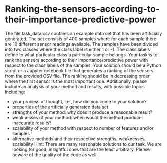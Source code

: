 # Ranking-the-sensors-according-to-their-importance-predictive-power
The file task_data.csv contains an example data set that has been artificially generated. The set consists of 400 samples where for each sample there are 10 different sensor readings available. The samples have been divided into two classes where the class label is either 1 or -1. The class labels define to what particular class a particular sample belongs.
Your task is to rank the sensors according to their importance/predictive power with respect to the class labels of the samples. Your solution should be a Python script or a Jupyter notebook file that generates a ranking of the sensors from the provided CSV file. The ranking should be in decreasing order where the first sensor is the most important one.
Additionally, please include an analysis of your method and results, with possible topics including:
* your process of thought, i.e., how did you come to your solution?
* properties of the artificially generated data set
* strengths of your method: why does it produce a reasonable result?
* weaknesses of your method: when would the method produce inaccurate results?
* scalability of your method with respect to number of features and/or samples
* alternative methods and their respective strengths, weaknesses, scalability
Hint: There are many reasonable solutions to our task.
We are looking for good, insightful ones that are the least arbitrary. Please beware of the quality of the code as well.
